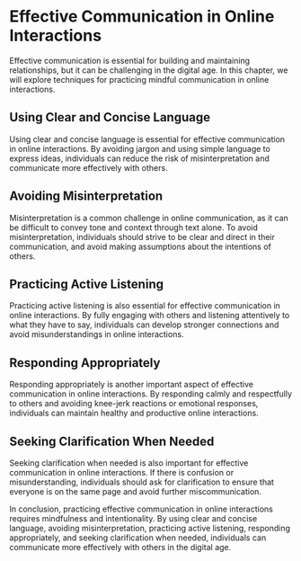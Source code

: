 # Effective Communication in Online Interactions

Effective communication is essential for building and maintaining relationships, but it can be challenging in the digital age. In this chapter, we will explore techniques for practicing mindful communication in online interactions.

Using Clear and Concise Language
--------------------------------

Using clear and concise language is essential for effective communication in online interactions. By avoiding jargon and using simple language to express ideas, individuals can reduce the risk of misinterpretation and communicate more effectively with others.

Avoiding Misinterpretation
--------------------------

Misinterpretation is a common challenge in online communication, as it can be difficult to convey tone and context through text alone. To avoid misinterpretation, individuals should strive to be clear and direct in their communication, and avoid making assumptions about the intentions of others.

Practicing Active Listening
---------------------------

Practicing active listening is also essential for effective communication in online interactions. By fully engaging with others and listening attentively to what they have to say, individuals can develop stronger connections and avoid misunderstandings in online interactions.

Responding Appropriately
------------------------

Responding appropriately is another important aspect of effective communication in online interactions. By responding calmly and respectfully to others and avoiding knee-jerk reactions or emotional responses, individuals can maintain healthy and productive online interactions.

Seeking Clarification When Needed
---------------------------------

Seeking clarification when needed is also important for effective communication in online interactions. If there is confusion or misunderstanding, individuals should ask for clarification to ensure that everyone is on the same page and avoid further miscommunication.

In conclusion, practicing effective communication in online interactions requires mindfulness and intentionality. By using clear and concise language, avoiding misinterpretation, practicing active listening, responding appropriately, and seeking clarification when needed, individuals can communicate more effectively with others in the digital age.
